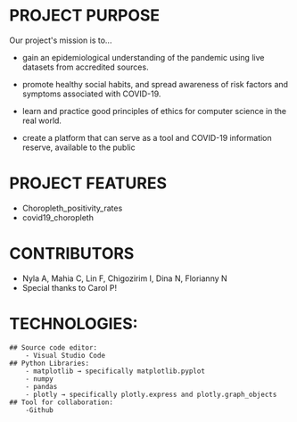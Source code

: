 # PROJECT PURPOSE
Our project's mission is to...
- gain an epidemiological understanding of the pandemic using live datasets from accredited sources.

- promote healthy social habits, and spread awareness of risk factors and symptoms associated with COVID-19.

- learn and practice good principles of ethics for computer science in the real world.

- create a platform that can serve as a tool and COVID-19 information reserve, available to the public

# PROJECT FEATURES
- Choropleth_positivity_rates
- covid19_choropleth

# CONTRIBUTORS
- Nyla A, Mahia C, Lin F, Chigozirim I, Dina N, Florianny N
- Special thanks to Carol P!
# TECHNOLOGIES: 
    ## Source code editor: 
        - Visual Studio Code 
    ## Python Libraries:
        - matplotlib → specifically matplotlib.pyplot
        - numpy
        - pandas
        - plotly → specifically plotly.express and plotly.graph_objects
    ## Tool for collaboration:
        -Github 
